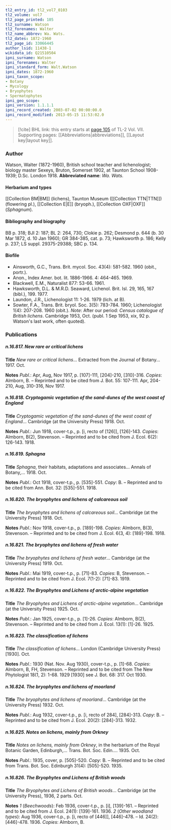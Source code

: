 ```yaml
---
tl2_entry_id: tl2_vol7_0103
tl2_volume: vol7
tl2_page_printed: 105
tl2_surname: Watson
tl2_forenames: Walter
tl2_name_abbrev: Wa. Wats.
tl2_dates: 1872-1960
tl2_page_id: 33066445
author_lsid: 11438-1
wikidata_id: Q21510504
ipni_surname: Watson
ipni_forenames: Walter
ipni_standard_form: Walt.Watson
ipni_dates: 1872-1960
ipni_taxon_scope: 
- Botany
- Mycology
- Bryophytes
- Spermatophytes
ipni_geo_scope: 
ipni_version: 1.1.1.1
ipni_record_created: 2003-07-02 00:00:00.0
ipni_record_modified: 2013-05-15 11:53:02.0
---
```



> [!cite] BHL link: this entry starts at [page 105](https://www.biodiversitylibrary.org/page/33066445) of TL-2 Vol. VII.
> Supporting pages: [[Abbreviations|abbreviations]], [[Layout key|layout key]].

### Author

Watson, Walter (1872-1960), British school teacher and lichenologist; biology master Sexeys, Bruton, Somerset 1902, at Taunton School 1908-1939; D.Sc. London 1918. 
**Abbreviated name**: *Wa. Wats.*

#### Herbarium and types

[[Collection BM|BM]] (lichens), Taunton Museum ([[Collection TTN|TTN]]) (flowering pl.), [[Collection E|E]] (bryoph.), [[Collection OXF|OXF]] (*Sphagnum*).

#### Bibliography and biography

BB p. 318; BJI 2: 187; BL 2: 264, 730; Clokie p. 262; Desmond p. 644 (b. 30 Mar 1872, d. 10 Jan 1960); GR 384-385, cat. p. 73; Hawksworth p. 186; Kelly p. 237; LS suppl. 29375-29388; SBC p. 134.

#### Biofile

- Ainsworth, G.C., Trans. Brit. mycol. Soc. 43(4): 581-582. 1960 (obit., portr.).
- Anon., Index Amer. bot. lit. 1886-1966. 4: 464-465. 1969.
- Blackwell, E.M., Naturalist 877: 53-66. 1961.
- Hawksworth, D.L. & M.R.D. Seaward, Lichenol. Brit. Isl. 29, 165, 167 (bibl.), 199. 1977.
- Laundon, J.R., Lichenologist 11: 1-26. 1979 (lich. at B).
- Sowter, F.A., Trans. Brit. bryol. Soc. 3(5): 783-784. 1960; Lichenologist 1(4): 207-208. 1960 (obit.).
*Note*: After our period: *Census catalogue of British lichens*. Cambridge 1953, Oct. (publ. 1 Sep 1953, xix, 92 p. Watson's last work, often quoted).

### Publications

##### n.16.817. New rare or critical lichens

**Title**
*New rare or critical lichens*... Extracted from the Journal of Botany... 1917. Oct.

**Notes**
*Publ*.: Apr, Aug, Nov 1917, p. \[107\]-111, \[204\]-210, \[310\]-316. *Copies*: Almborn, B. – Reprinted and to be cited from J. Bot. 55: 107-111. Apr, 204-210, Aug, 310-316, Nov 1917.

##### n.16.818. Cryptogamic vegetation of the sand-dunes of the west coast of England

**Title**
*Cryptogamic vegetation of the sand-dunes of the west coast of England*... Cambridge (at the University Press) 1918. Oct.

**Notes**
*Publ*.: Jun 1918, cover-t.p., p. \[i, recto of \[126\]\], \[126\]-143. *Copies*: Almborn, B(2), Stevenson. – Reprinted and to be cited from J. Ecol. 6(2): 126-143. 1918.

##### n.16.819. Sphagna

**Title**
*Sphagna*, their habitats, adaptations and associates... Annals of Botany,... 1918. Oct.

**Notes**
*Publ*.: Oct 1918, cover-t.p., p. \[535\]-551. *Copy*: B. – Reprinted and to be cited from Ann. Bot. 32: \[535\]-551. 1918.

##### n.16.820. The bryophytes and lichens of calcareous soil

**Title**
*The bryophytes and lichens of calcareous soil*... Cambridge (at the University Press) 1918. Oct.

**Notes**
*Publ*.: Nov 1918, cover-t.p., p. \[189\]-198. *Copies*: Almborn, B(3), Stevenson. – Reprinted and to be cited from J. Ecol. 6(3, 4): \[189\]-198. 1918.

##### n.16.821. The bryophytes and lichens of fresh water

**Title**
*The bryophytes and lichens of fresh water*... Cambridge (at the University Press) 1919. Oct.

**Notes**
*Publ*.: Mai 1919, cover-t.p., p. \[71\]-83. *Copies*: B, Stevenson. – Reprinted and to be cited from J. Ecol. 7(1-2): \[71\]-83. 1919.

##### n.16.822. The Bryophytes and Lichens of arctic-alpine vegetation

**Title**
*The Bryophytes and Lichens of arctic-alpine vegetation*... Cambridge (at the University Press) 1925. Oct.

**Notes**
*Publ*.: Jan 1925, cover-t.p., p. \[1\]-26. *Copies*: Almborn, B(2), Stevenson. – Reprinted and to be cited from J. Ecol. 13(1): \[1\]-26. 1925.

##### n.16.823. The classification of lichens

**Title**
*The classification of lichens*... London (Cambridge University Press) \[1930\]. Oct.

**Notes**
*Publ*.: 1930 (Nat. Nov. Aug 1930), cover-t.p., p. \[1\]-68. *Copies*: Almborn, B, FH, Stevenson. – Reprinted and to be cited from The New Phytologist 18(1, 2): 1-68. 1929 \[1930\] see J. Bot. 68: 317. Oct 1930.

##### n.16.824. The bryophytes and lichens of moorland

**Title**
*The bryophytes and lichens of moorland*... Cambridge (at the University Press) 1932. Oct.

**Notes**
*Publ*.: Aug 1932, cover-t.p., p. \[i, recto of 284\], \[284\]-313. *Copy*: B. – Reprinted and to be cited from J. Ecol. 20(2): \[284\]-313. 1932.

##### n.16.825. Notes on lichens, mainly from Orkney

**Title**
*Notes on lichens, mainly from Orkney*, in the herbarium of the Royal Botanic Garden, Edinburgh,... Trans. Bot. Soc. Edin.... 1935. Oct.

**Notes**
*Publ*.: 1935, cover, p. \[505\]-520. *Copy*: B. – Reprinted and to be cited from Trans. Bot. Soc. Edinburgh 31(4): \[505\]-520. 1935.

##### n.16.826. The Bryophytes and Lichens of British woods

**Title**
*The Bryophytes and Lichens of British woods*... Cambridge (at the University Press), 1936, 2 parts. Oct.

**Notes**
*1* (*Beechwoods*): Feb 1936, cover-t.p., p. \[i\], \[139\]-161. – Reprinted and to be cited from J. Ecol. 24(1): \[139\]-161. 1936.
*2* (*Other woodland types*): Aug 1936, cover-t.p., p. \[i, recto of \[446\]\], \[446\]-478. – Id. 24(2):\[446\]-478. 1936.
*Copies*: Almborn, B.

